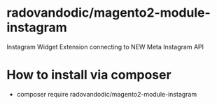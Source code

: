 # radovandodic/magento2-module-instagram

Instagram Widget Extension connecting to NEW Meta Instagram API

# How to install via composer
- composer require radovandodic/magento2-module-instagram
